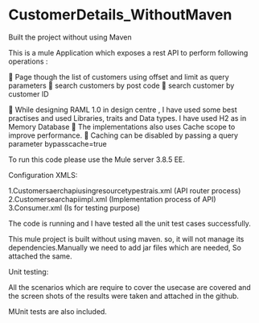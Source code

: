 # CustomerDetails_WithoutMaven
Built the project without using Maven

This is a mule Application which exposes a rest API to perform following operations :

	Page though the list of customers using offset and limit as query parameters 	search customers by post code 
	search customer by customer ID

	While designing RAML 1.0 in design centre , I have used some best practises and used Libraries, traits and Data types. 
I have used H2 as in Memory Database 	The implementations also uses Cache scope to improve performance.
	Caching can be disabled by passing a query parameter bypasscache=true

To run this code please use the Mule server 3.8.5 EE.

Configuration XMLS:

1.Customersaerchapiusingresourcetypestrais.xml (API router process)
2.Customersearchapiimpl.xml (Implementation process of API)
3.Consumer.xml (Is for testing purpose)

The code is running and I have tested all the unit test cases successfully.

This mule project is built without using maven. so, it will not manage its dependencies.Manually we need to add jar files 
which are needed, So attached the same.

Unit testing:

All the scenarios which are require to cover the usecase are covered and the screen shots of the results were taken and attached in the
github.


MUnit tests are also included.

